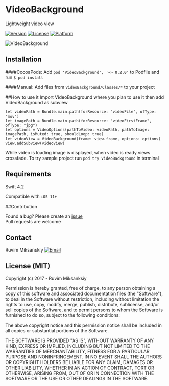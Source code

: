 # VideoBackground
Lightweight video view


[![Version](https://img.shields.io/cocoapods/v/VideoBackground.svg?style=flat)](http://cocoapods.org/pods/VideoBackground)
[![License](https://img.shields.io/cocoapods/l/VideoBackground.svg?style=flat)](http://cocoapods.org/pods/VideoBackground)
[![Platform](https://img.shields.io/cocoapods/p/VideoBackground.svg?style=flat)](http://cocoapods.org/pods/VideoBackground)

![VideoBackground](http://codingroup.com/assets/external/video-background.gif)


## Installation 
####CocoaPods:
Add `pod 'VideoBackground', '~> 0.2.0'` to Podfile and run `$ pod install`


####Manual:
Add files from `VideoBackground/Classes/*` to your project

##How to use it 
Import VideoBackground where you plan to use it then add VideoBackground as subview
 
```
let videoPath = Bundle.main.path(forResource: "videoFile", ofType: "mov")
let imagePath = Bundle.main.path(forResource: "videoFirstFrame", ofType: "jpg")
let options = VideoOptions(pathToVideo: videoPath, pathToImage: imagePath, isMuted: true, shouldLoop: true)
let videoView = VideoBackground(frame: view.frame, options: options)
view.addSubview(videoView)
```

While video is loading image is displayed, when video is ready views crossfade. To try sample project run `pod try VideoBackground` in terminal



## Requirements

Swift 4.2

Compatible with `iOS 11+`

##Contribution

Found a bug? Please create an [issue](https://github.com/mruvim/VideoBackground/issues) </br>
Pull requests are welcome


## Contact

Ruvim Miksanskiy 
<a href="mailto:ruva@codingroup.com">![Email](http://codingroup.com/assets/external/email-icon.png)</a>

## License (MIT)

Copyright (c) 2017 -  Ruvim Miksanksiy

Permission is hereby granted, free of charge, to any person obtaining a copy
of this software and associated documentation files (the "Software"), to deal
in the Software without restriction, including without limitation the rights
to use, copy, modify, merge, publish, distribute, sublicense, and/or sell
copies of the Software, and to permit persons to whom the Software is
furnished to do so, subject to the following conditions:

The above copyright notice and this permission notice shall be included in
all copies or substantial portions of the Software.

THE SOFTWARE IS PROVIDED "AS IS", WITHOUT WARRANTY OF ANY KIND, EXPRESS OR
IMPLIED, INCLUDING BUT NOT LIMITED TO THE WARRANTIES OF MERCHANTABILITY,
FITNESS FOR A PARTICULAR PURPOSE AND NONINFRINGEMENT. IN NO EVENT SHALL THE
AUTHORS OR COPYRIGHT HOLDERS BE LIABLE FOR ANY CLAIM, DAMAGES OR OTHER
LIABILITY, WHETHER IN AN ACTION OF CONTRACT, TORT OR OTHERWISE, ARISING FROM,
OUT OF OR IN CONNECTION WITH THE SOFTWARE OR THE USE OR OTHER DEALINGS IN
THE SOFTWARE.
